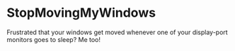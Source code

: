 # StopMovingMyWindows
Frustrated that your windows get moved whenever one of your display-port monitors goes to sleep? Me too!
